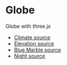 # Globe
Globe with three.js

* [Climate source](https://en.m.wikipedia.org/wiki/File:Köppen-Geiger_Climate_Classification_Map_(1980–2016)_no_borders.png#/media/File%3AKöppen-Geiger_Climate_Classification_Map.png)
* [Elevation source](https://upload.wikimedia.org/wikipedia/commons/thumb/2/2b/World_elevation_map.png/2560px-World_elevation_map.png)
* [Blue Marble source](https://commons.wikimedia.org/wiki/File:Blue_Marble_2002.png)
* [Night source](https://commons.wikimedia.org/wiki/File:The_earth_at_night.jpg)
